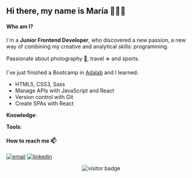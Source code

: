 ## Hi there, my name is María 👩🏻‍💻

#### Who am I?

I´m a **Junior Frontend Developer**, who discovered a new passion, a new way of combining my creative and analytical skills: programming. 

Passionate about photography 📸, travel :airplane: and sports.

I´ve just finished a Bootcamp in [Adalab](https://adalab.es/) and I learned:
  * HTML5, CSS3, Sass
  * Manage APIs with JavaScript and React
  * Version control with Git
  * Create SPAs with React

**Knowledge**:

**Tools**:




#### How to reach me 📫

  <a href="mailto:maria.serna.zafra@gmail.com"><img src="https://img.icons8.com/color/70/000000/gmail.png" alt="email"/></a>
  <a href="https://www.linkedin.com/in/mathieu-ledru"><img src="https://img.icons8.com/color/70/000000/linkedin.png" alt="linkedin"/></a>

<p  align="center">
  <img src="https://visitor-badge.glitch.me/badge?page_id=MariaSernaZ" alt="visitor badge"/>
</p>




